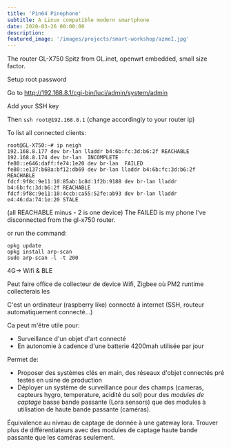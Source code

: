 ```yaml
---
title: 'Pin64 Pinephone'
subtitle: A Linux compatible modern smartphone
date: 2020-03-26 00:00:00
description:
featured_image: '/images/projects/smart-workshop/azmeI.jpg'
---
```


The router GL-X750 Spitz from GL.inet, openwrt embedded, small size factor.

Setup root password

Go to http://192.168.8.1/cgi-bin/luci/admin/system/admin

Add your SSH key

Then `ssh root@192.168.8.1` (change accordingly to your router ip)

To list all connected clients:

```
root@GL-X750:~# ip neigh
192.168.8.177 dev br-lan lladdr b4:6b:fc:3d:b6:2f REACHABLE
192.168.8.174 dev br-lan  INCOMPLETE
fe80::e646:daff:fe74:1e20 dev br-lan  FAILED
fe80::e137:b68a:bf12:db69 dev br-lan lladdr b4:6b:fc:3d:b6:2f REACHABLE
fdcf:9f8c:9e11:10:85ab:1c8d:1f2b:9188 dev br-lan lladdr b4:6b:fc:3d:b6:2f REACHABLE
fdcf:9f8c:9e11:10:4ccb:ca55:52fe:ab93 dev br-lan lladdr e4:46:da:74:1e:20 STALE
```
(all REACHABLE minus - 2 is one device) The FAILED is my phone I've disconnected from the gl-x750 router.

or run the command:

```
opkg update
opkg install arp-scan
sudo arp-scan -l -t 200
```

4G-> Wifi & BLE

Peut faire office de collecteur de device Wifi, Zigbee où PM2 runtime collecterais les

C'est un ordinateur (raspberry like) connecté à internet (SSH, routeur automatiquement connecté...)

Ca peut m'être utile pour:
- Surveillance d'un objet d'art connecté
- En autonomie à cadence d'une batterie 4200mah utilisée par jour

Permet de:
- Proposer des systèmes clés en main, des réseaux d'objet connectés pré testés en usine de production
- Déployer un système de surveillance pour des champs (cameras, capteurs hygro, temperature, acidité du sol)
pour des *modules de captage* basse bande passante (Lora sensors) que des modules à utilisation de haute bande
passante (caméras).

Équivalence au niveau de captage de donnée à une gateway lora. Trouver plus de différentiateurs avec des modules
de captage haute bande passante que les caméras seulement.
